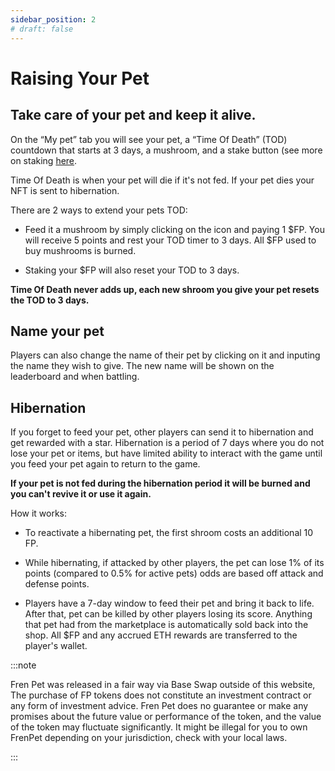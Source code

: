 ```yaml
---
sidebar_position: 2
# draft: false
---
```


# Raising Your Pet

## Take care of your pet and keep it alive.

On the “My pet” tab you will see your pet, a “Time Of Death” (TOD) countdown that starts at 3 days, a mushroom, and a stake button (see more on staking [here](/#stake).

Time Of Death is when your pet will die if it's not fed. If your pet dies your NFT is sent to hibernation.

There are 2 ways to extend your pets TOD:

-   Feed it a mushroom by simply clicking on the icon and paying 1 $FP. You will receive 5 points and rest your TOD timer to 3 days. All $FP used to buy mushrooms is burned.
    

-   Staking your $FP will also reset your TOD to 3 days.
    

**Time Of Death never adds up, each new shroom you give your pet resets the TOD to 3 days.**

## Name your pet

Players can also change the name of their pet by clicking on it and inputing the name they wish to give. The new name will be shown on the leaderboard and when battling.

## Hibernation

If you forget to feed your pet, other players can send it to hibernation and get rewarded with a star. Hibernation is a period of 7 days where you do not lose your pet or items, but have limited ability to interact with the game until you feed your pet again to return to the game.

**If your pet is not fed during the hibernation period it will be burned and you can't revive it or use it again.**

How it works:

-   To reactivate a hibernating pet, the first shroom costs an additional 10 FP.
    

-   While hibernating, if attacked by other players, the pet can lose 1% of its points (compared to 0.5% for active pets) odds are based off attack and defense points.
    

-   Players have a 7-day window to feed their pet and bring it back to life. After that, pet can be killed by other players losing its score. Anything that pet had from the marketplace is automatically sold back into the shop. All $FP and any accrued ETH rewards are transferred to the player's wallet.

:::note

Fren Pet was released in a fair way via Base Swap outside of this website, The purchase of FP tokens does not constitute an investment contract or any form of investment advice. Fren Pet does no guarantee or make any promises about the future value or performance of the token, and the value of the token may fluctuate significantly. It might be illegal for you to own FrenPet depending on your jurisdiction, check with your local laws.

:::
